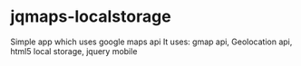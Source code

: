 jqmaps-localstorage
===================

 Simple app which uses google maps api  It uses: gmap api, Geolocation api, html5 local storage, jquery mobile
